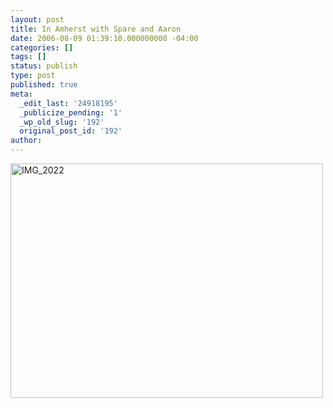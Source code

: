 ```yaml
---
layout: post
title: In Amherst with Spare and Aaron
date: 2006-08-09 01:39:10.000000000 -04:00
categories: []
tags: []
status: publish
type: post
published: true
meta:
  _edit_last: '24918195'
  _publicize_pending: '1'
  _wp_old_slug: '192'
  original_post_id: '192'
author: 
---
```

<a href="http://www.flickr.com/photos/matthewsim/sets/72157594190265725/" title="IMG_2022 by Matthew Simoneau, on Flickr"><img src="https://farm1.staticflickr.com/61/183788635_a7d3c9f1c9.jpg" width="500" height="375" alt="IMG_2022" /></a>
